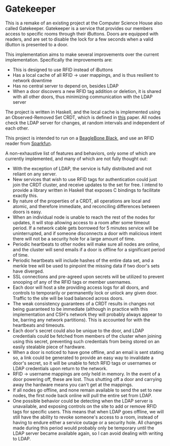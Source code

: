 Gatekeeper
==========

This is a remake of an existing project at the Computer Science House also
called Gatekeeper. Gatekeeper is a service that provides our members access to
specific rooms through their iButtons. Doors are equipped with readers, and are
set to disable the lock for a few seconds when a valid iButton is presented to
a door.

This implementation aims to make several improvements over the current
implementation. Specifically the improvements are:

- This is designed to use RFID instead of iButtons
- Has a local cache of all RFID -> user mappings, and is thus resilient to network
  downtime
- Has no central server to depend on, besides LDAP
- When a door discovers a new RFID tag addition or deletion, it is shared with
  all other doors, thus minimizing communication with the LDAP server

The project is written in Haskell, and the local cache is implemented using an
Observed-Removed Set CRDT, which is defined in
[this](http://hal.inria.fr/docs/00/55/55/88/PDF/techreport.pdf) paper. All nodes
check the LDAP server for changes, at random intervals and independent of each
other.

This project is intended to run on a [BeagleBone
Black](http://beagleboard.org/black), and use an RFID reader from
[Sparkfun](https://www.sparkfun.com/tutorials/243).

A non-exhaustive list of features and behaviors, only some of which are
currently implemented, and many of which are not fully thought out:

- With the exception of LDAP, the service is fully distributed and not reliant
  on any server.
- New services that wish to use RFID tags for authentication could just join the
  CRDT cluster, and receive updates to the set for free. I intend to provide a
  library written in Haskell that exposes C bindings to facilitate exactly this.
- By nature of the properties of a CRDT, all operations are local and atomic,
  and therefore immediate, and reconciling differences between doors is easy.
- When an individual node is unable to reach the rest of the nodes for updates,
  it will stop allowing access to a room after some timeout period. If a network
  cable gets borrowed for 5 minutes service will be uninterrupted, and if
  someone disconnects a door with malicious intent there will not be a security
  hole for a large amount of time.
- Periodic heartbeats to other nodes will make sure all nodes are online, and
  the cluster will send emails if a door is offline for a significant period of
  time.
- Periodic heartbeats will include hashes of the entire data set, and a merkle
  tree will be used to pinpoint the missing data if two door's sets have
  diverged.
- SSL connections and pre-agreed upon secrets will be utilized to prevent
  snooping of any of the RFID tags or member usernames.
- Each door will host a site providing access logs for all doors, and controls to
  temporarily or permanently lock or unlock any given door. Traffic to the site
  will be load balanced across doors.
- The weak consistency guarantees of a CRDT results in changes not being
  guaranteed to be immediate (although in practice with this implementation and
  CSH's network they will probably always appear to be, barring any network
  partitions). This is accounted for with the heartbeats and timeouts.
- Each door's secret could also be unique to the door, and LDAP credentials
  could be fetched from members of the cluster when joining using this secret,
  preventing such credentials from being stored on an easily stealable piece of
  hardware.
- When a door is noticed to have gone offline, and an email is sent stating so,
  a link could be generated to provide an easy way to invalidate a door's
  secret, so it will be unable to fetch RFID tags or usernames or LDAP
  credentials upon return to the network.
- RFID -> username mappings are only held in memory. In the event of a door
  powering off, these are lost. Thus shutting off a door and carrying away the
  hardware means you can't get at the mappings.
- If all nodes go offline, and none remain available to send the set to new
  nodes, the first node back online will pull the entire set from LDAP.
- One possible behavior could be detecting when the LDAP server is unavailable,
  and exposing controls on the site to add or remove RFID tags for specific
  users. This means that when LDAP goes offline, we will still have the ability
  to revoke someone's access to a room, instead of having to endure either a
  service outage or a security hole. All changes made during this period would
  probably only be temporary until the LDAP server became available again, so I
  can avoid dealing with writing to LDAP.
